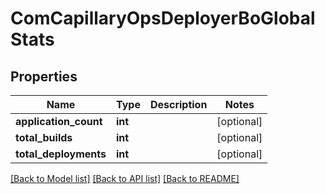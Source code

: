 # ComCapillaryOpsDeployerBoGlobalStats

## Properties
Name | Type | Description | Notes
------------ | ------------- | ------------- | -------------
**application_count** | **int** |  | [optional] 
**total_builds** | **int** |  | [optional] 
**total_deployments** | **int** |  | [optional] 

[[Back to Model list]](../README.md#documentation-for-models) [[Back to API list]](../README.md#documentation-for-api-endpoints) [[Back to README]](../README.md)

